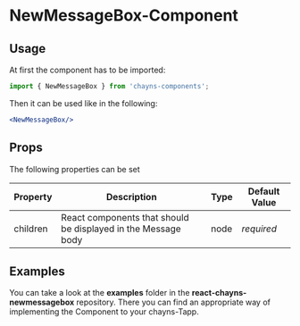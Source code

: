 # NewMessageBox-Component #




## Usage ##

At first the component has to be imported:

```jsx harmony
import { NewMessageBox } from 'chayns-components';
```

Then it can be used like in the following:

```jsx harmony
<NewMessageBox/>
```

## Props ##

The following properties can be set

| Property     | Description                                                            | Type                       | Default Value |
|--------------|------------------------------------------------------------------------|----------------------------|---------------|
| children     | React components that should be displayed in the Message body          | node                       | *required*    |

## Examples ##

You can take a look at the **examples** folder in the **react-chayns-newmessagebox** repository. There you can find an appropriate way of implementing the Component to your chayns-Tapp.
